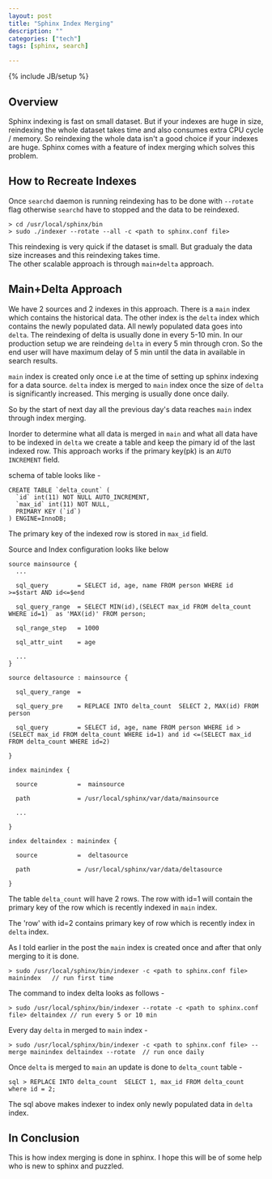 ```yaml
---
layout: post
title: "Sphinx Index Merging"
description: ""
categories: ["tech"]
tags: [sphinx, search]

---
```

{% include JB/setup %}

## Overview

  Sphinx indexing is fast on small dataset. But if your indexes are huge in size, reindexing the whole dataset takes time and also consumes extra CPU cycle / memory. So reindexing the whole data isn't a good choice if your indexes are huge. Sphinx comes with a feature of index merging which solves this problem.


## How to Recreate Indexes

  Once `searchd` daemon is running reindexing has to be done with `--rotate` flag otherwise `searchd` have to stopped and the data to be reindexed. 

    > cd /usr/local/sphinx/bin
    > sudo ./indexer --rotate --all -c <path to sphinx.conf file>

  This reindexing is very quick if the dataset is small. But gradualy the data size increases and this reindexing takes time.  
  The other scalable approach is through `main+delta` approach. 

## Main+Delta Approach
  We have 2 sources and 2 indexes in this approach. There is a `main` index which contains the historical data. The other index
  is the `delta` index which contains the newly populated data. All newly populated data goes into `delta`. The reindexing of delta is usually done in every 5-10 min. In our production setup we are reindeing `delta` in every 5 min through cron. So the end user will have maximum delay of 5 min until the data in available in search results.

  `main` index is created only once i.e at the time of setting up sphinx indexing for a data source.
  `delta` index is merged to `main` index once the size of `delta` is significantly increased. This merging is usually done once daily. 

  So by the start of next day all the previous day's data reaches `main` index through index merging.

  Inorder to determine what all data is merged in `main` and what all data have to be indexed in `delta` we create a table and keep the pimary id of the last indexed row. This approach works if the primary key(pk) is an `AUTO INCREMENT` field.

  schema of table looks like -

    CREATE TABLE `delta_count` (
      `id` int(11) NOT NULL AUTO_INCREMENT,
      `max_id` int(11) NOT NULL,
      PRIMARY KEY (`id`)
    ) ENGINE=InnoDB;

  The primary key of the indexed row is stored in `max_id` field.  

  Source and Index configuration looks like below 

    source mainsource {
      ...

      sql_query        = SELECT id, age, name FROM person WHERE id >=$start AND id<=$end

      sql_query_range  = SELECT MIN(id),(SELECT max_id FROM delta_count WHERE id=1)  as 'MAX(id)' FROM person;

      sql_range_step   = 1000
      
      sql_attr_uint    = age

      ...
    }

    source deltasource : mainsource {

      sql_query_range  =

      sql_query_pre    = REPLACE INTO delta_count  SELECT 2, MAX(id) FROM person 

      sql_query        = SELECT id, age, name FROM person WHERE id > (SELECT max_id FROM delta_count WHERE id=1) and id <=(SELECT max_id FROM delta_count WHERE id=2)

    }

    index mainindex {

      source           =  mainsource

      path             = /usr/local/sphinx/var/data/mainsource

      ...

    }

    index deltaindex : mainindex {

      source           =  deltasource

      path             = /usr/local/sphinx/var/data/deltasource

    }


  The table `delta_count` will have 2 rows. The row with id=1 will contain the primary key of the row which is recently indexed in `main` index. 

  The 'row' with id=2 contains primary key of row which is recently index in `delta` index.

  As I told earlier in the post the `main` index is created once and after that only merging to it is done.

    > sudo /usr/local/sphinx/bin/indexer -c <path to sphinx.conf file> mainindex   // run first time

  The command to index delta looks as follows -

    > sudo /usr/local/sphinx/bin/indexer --rotate -c <path to sphinx.conf file> deltaindex // run every 5 or 10 min

  Every day `delta` in merged to `main` index -

    > sudo /usr/local/sphinx/bin/indexer -c <path to sphinx.conf file> --merge mainindex deltaindex --rotate  // run once daily

  Once `delta` is merged to `main` an update is done to `delta_count` table - 

    sql > REPLACE INTO delta_count  SELECT 1, max_id FROM delta_count where id = 2;

  The sql above makes indexer to index only newly populated data in `delta` index.

## In Conclusion 
  This is how index merging is done in sphinx. I hope this will be of some help who is new to sphinx and puzzled. 














